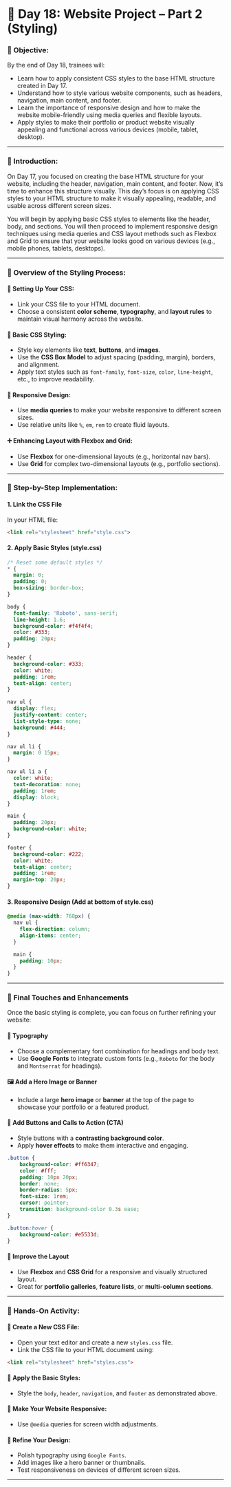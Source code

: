 # 📅 Day 18: Website Project – Part 2 (Styling)

### 🌟 Objective:

By the end of Day 18, trainees will:

* Learn how to apply consistent CSS styles to the base HTML structure created in Day 17.
* Understand how to style various website components, such as headers, navigation, main content, and footer.
* Learn the importance of responsive design and how to make the website mobile-friendly using media queries and flexible layouts.
* Apply styles to make their portfolio or product website visually appealing and functional across various devices (mobile, tablet, desktop).

---

### 🔹 Introduction:

On Day 17, you focused on creating the base HTML structure for your website, including the header, navigation, main content, and footer. Now, it’s time to enhance this structure visually. This day’s focus is on applying CSS styles to your HTML structure to make it visually appealing, readable, and usable across different screen sizes.

You will begin by applying basic CSS styles to elements like the header, body, and sections. You will then proceed to implement responsive design techniques using media queries and CSS layout methods such as Flexbox and Grid to ensure that your website looks good on various devices (e.g., mobile phones, tablets, desktops).

---

### 🔹 Overview of the Styling Process:

#### 🧱 Setting Up Your CSS:

* Link your CSS file to your HTML document.
* Choose a consistent **color scheme**, **typography**, and **layout rules** to maintain visual harmony across the website.

#### 🎨 Basic CSS Styling:

* Style key elements like **text**, **buttons**, and **images**.
* Use the **CSS Box Model** to adjust spacing (padding, margin), borders, and alignment.
* Apply text styles such as `font-family`, `font-size`, `color`, `line-height`, etc., to improve readability.

#### 📱 Responsive Design:

* Use **media queries** to make your website responsive to different screen sizes.
* Use relative units like `%`, `em`, `rem` to create fluid layouts.

#### ➕ Enhancing Layout with Flexbox and Grid:

* Use **Flexbox** for one-dimensional layouts (e.g., horizontal nav bars).
* Use **Grid** for complex two-dimensional layouts (e.g., portfolio sections).

---

### 🔹 Step-by-Step Implementation:

#### 1. Link the CSS File

In your HTML file:

```html
<link rel="stylesheet" href="style.css">
```

#### 2. Apply Basic Styles (style.css)

```css
/* Reset some default styles */
* {
  margin: 0;
  padding: 0;
  box-sizing: border-box;
}

body {
  font-family: 'Roboto', sans-serif;
  line-height: 1.6;
  background-color: #f4f4f4;
  color: #333;
  padding: 20px;
}

header {
  background-color: #333;
  color: white;
  padding: 1rem;
  text-align: center;
}

nav ul {
  display: flex;
  justify-content: center;
  list-style-type: none;
  background: #444;
}

nav ul li {
  margin: 0 15px;
}

nav ul li a {
  color: white;
  text-decoration: none;
  padding: 1rem;
  display: block;
}

main {
  padding: 20px;
  background-color: white;
}

footer {
  background-color: #222;
  color: white;
  text-align: center;
  padding: 1rem;
  margin-top: 20px;
}
```

#### 3. Responsive Design (Add at bottom of style.css)

```css
@media (max-width: 768px) {
  nav ul {
    flex-direction: column;
    align-items: center;
  }

  main {
    padding: 10px;
  }
}
```

---

### 🔹 Final Touches and Enhancements

Once the basic styling is complete, you can focus on further refining your website:

#### 🔋 Typography

* Choose a complementary font combination for headings and body text.
* Use **Google Fonts** to integrate custom fonts (e.g., `Roboto` for the body and `Montserrat` for headings).

#### 🖼️ Add a Hero Image or Banner

* Include a large **hero image** or **banner** at the top of the page to showcase your portfolio or a featured product.

#### 🔘 Add Buttons and Calls to Action (CTA)

* Style buttons with a **contrasting background color**.
* Apply **hover effects** to make them interactive and engaging.

```css
.button {
    background-color: #ff6347;
    color: #fff;
    padding: 10px 20px;
    border: none;
    border-radius: 5px;
    font-size: 1rem;
    cursor: pointer;
    transition: background-color 0.3s ease;
}

.button:hover {
    background-color: #e5533d;
}
```

#### 🧱 Improve the Layout

* Use **Flexbox** and **CSS Grid** for a responsive and visually structured layout.
* Great for **portfolio galleries**, **feature lists**, or **multi-column sections**.

---

### 🤪 Hands-On Activity:

#### 🔹 Create a New CSS File:

* Open your text editor and create a new `styles.css` file.
* Link the CSS file to your HTML document using:

```html
<link rel="stylesheet" href="styles.css">
```

#### 🔹 Apply the Basic Styles:

* Style the `body`, `header`, `navigation`, and `footer` as demonstrated above.

#### 🔹 Make Your Website Responsive:

* Use `@media` queries for screen width adjustments.

#### 🔹 Refine Your Design:

* Polish typography using `Google Fonts`.
* Add images like a hero banner or thumbnails.
* Test responsiveness on devices of different screen sizes.

---


